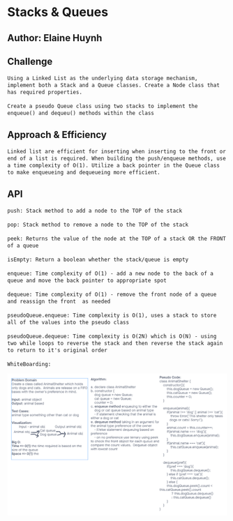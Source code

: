 # Stacks & Queues

## Author: Elaine Huynh

## Challenge

    Using a Linked List as the underlying data storage mechanism, implement both a Stack and a Queue classes. Create a Node class that has required properties.

    Create a pseudo Queue class using two stacks to implement the enqueue() and dequeu() methods within the class

## Approach & Efficiency

    Linked list are efficient for inserting when inserting to the front or end of a list is required. When building the push/enqueue methods, use a time complexity of O(1). Utilize a back pointer in the Queue class to make enqueueing and dequeueing more efficient.

## API

    push: Stack method to add a node to the TOP of the stack

    pop: Stack method to remove a node to the TOP of the stack

    peek: Returns the value of the node at the TOP of a stack OR the FRONT of a queue

    isEmpty: Return a boolean whether the stack/queue is empty

    enqueue: Time complexity of O(1) - add a new node to the back of a queue and move the back pointer to appropriate spot

    dequeue: Time complexity of O(1) - remove the front node of a queue and reassign the front  as needed

    pseudoQueue.enqueue: Time complexity is O(1), uses a stack to store all of the values into the pseudo class

    pseudoQueue.dequeue: Time complexity is O(2N) which is O(N) - using two while loops to reverse the stack and then reverse the stack again to return to it's original order

    WhiteBoarding: 
    
![challenge 12](./codechallenge12.png)